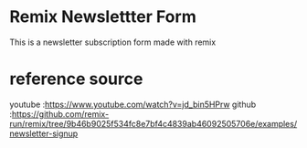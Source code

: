 # Remix Newslettter Form

This is a newsletter subscription form made with remix

# reference source
youtube :https://www.youtube.com/watch?v=jd_bin5HPrw
github :https://github.com/remix-run/remix/tree/9b46b9025f534fc8e7bf4c4839ab46092505706e/examples/newsletter-signup


